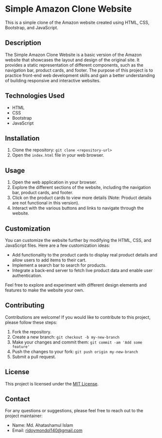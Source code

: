 # Simple Amazon Clone Website

This is a simple clone of the Amazon website created using HTML, CSS, Bootstrap, and JavaScript.

## Description

The Simple Amazon Clone Website is a basic version of the Amazon website that showcases the layout and design of the original site. It provides a static representation of different components, such as the navigation bar, product cards, and footer. The purpose of this project is to practice front-end web development skills and gain a better understanding of building responsive and interactive websites.

## Technologies Used

- HTML
- CSS
- Bootstrap
- JavaScript

## Installation

1. Clone the repository: `git clone <repository-url>`
2. Open the `index.html` file in your web browser.

## Usage

1. Open the web application in your browser.
2. Explore the different sections of the website, including the navigation bar, product cards, and footer.
3. Click on the product cards to view more details (Note: Product details are not functional in this version).
4. Interact with the various buttons and links to navigate through the website.

## Customization

You can customize the website further by modifying the HTML, CSS, and JavaScript files. Here are a few customization ideas:

- Add functionality to the product cards to display real product details and allow users to add items to their cart.
- Implement a search bar to search for products.
- Integrate a back-end server to fetch live product data and enable user authentication.

Feel free to explore and experiment with different design elements and features to make the website your own.

## Contributing

Contributions are welcome! If you would like to contribute to this project, please follow these steps:

1. Fork the repository.
2. Create a new branch: `git checkout -b my-new-branch`
3. Make your changes and commit them: `git commit -am 'Add some feature'`
4. Push the changes to your fork: `git push origin my-new-branch`
5. Submit a pull request.

## License

This project is licensed under the [MIT License](LICENSE).

## Contact

For any questions or suggestions, please feel free to reach out to the project maintainer:

- Name: Md. Ahatashamul Islam
- Email: ridoymondol140@gmail.com

